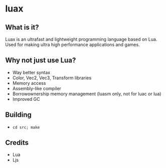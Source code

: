 # luax
## What is it?
Luax is an ultrafast and lightweight programming language based on Lua. Used for making ultra high performance applications and games.
## Why not just use Lua?
- Way better syntax
- Color, Vec2, Vec3, Transform libraries
- Memory access
- Assembly-like compiler
- Borrowownership memory management (luasm only, not for luac or lua)
- Improved GC
## Building
- `cd src; make`
## Credits
- Lua
- Ljs

